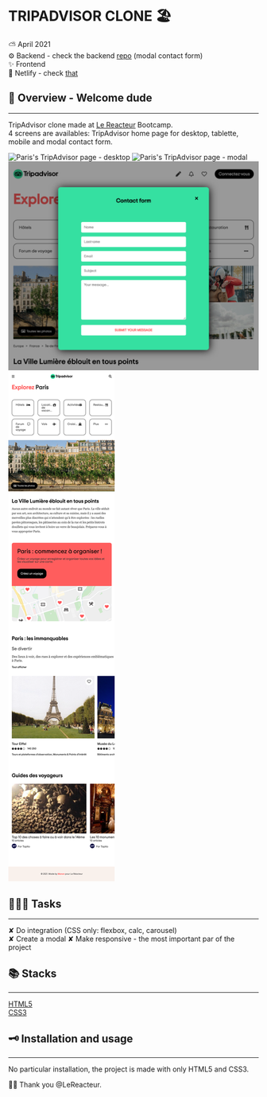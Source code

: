 # TRIPADVISOR CLONE 🏖

⛅️ April 2021  
⚙️ Backend - check the backend [repo](https://github.com/manon-boiteau/tripAdvisor-back-LeReacteur/blob/main/index.js) (modal contact form)  
✨ Frontend  
🔗 Netlify - check [that](https://mytripadvisor-lereacteur-2021.netlify.app/)

## 🌈 Overview - Welcome dude

---

TripAdvisor clone made at [Le Reacteur](https://www.lereacteur.io/) Bootcamp.  
4 screens are availables: TripAdvisor home page for desktop, tablette, mobile and modal contact form.

![Paris's TripAdvisor page - desktop](assets/img/desktop-tripadvisor.png)
![Paris's TripAdvisor page - modal](assets/img/desktop-tripadvisor.png)
![Paris's TripAdvisor page - tablette](assets/img/modal-tripadvisor.png)
![Paris's TripAdvisor page - mobile](assets/img/mobile-tripadvisor.png)

## 👩🏻‍💻 Tasks

---

✘ Do integration (CSS only: flexbox, calc, carousel)  
✘ Create a modal
✘ Make responsive - the most important par of the project

## 📚 Stacks

---

[HTML5](https://www.w3schools.com/html/default.asp)  
[CSS3](https://www.w3schools.com/css/default.asp)

## 🗝 Installation and usage

---

No particular installation, the project is made with only HTML5 and CSS3.

🙏🏻 Thank you @LeReacteur.
